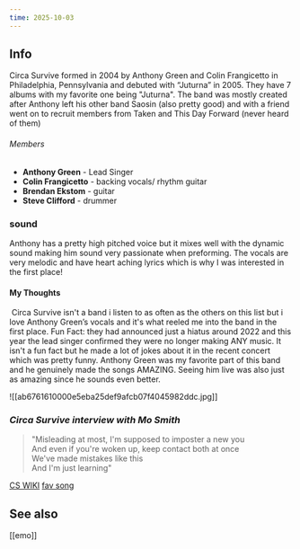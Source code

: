 ```yaml
---
time: 2025-10-03
---
```


## Info
Circa Survive formed in 2004 by Anthony Green and Colin Frangicetto in Philadelphia, Pennsylvania and debuted with “Juturna” in 2005. They have 7 albums with my favorite one being "Juturna". The band was mostly created after Anthony left his other band Saosin (also pretty good) and with a friend went on to recruit members from Taken and This Day Forward (never heard of them)
###### Members
* **Anthony Green** - Lead Singer
* **Colin Frangicetto** - backing vocals/ rhythm guitar
* **Brendan Ekstom** - guitar
* **Steve Clifford** - drummer
### sound
Anthony has a pretty high pitched voice but it mixes well with the dynamic sound making him sound very passionate when preforming. The vocals are very melodic and have heart aching lyrics which is why I was interested in the first place!
#### My Thoughts
 Circa Survive isn't a band i listen to as often as the others on this list but i love Anthony Green’s vocals and it's what reeled me into the band in the first place. Fun Fact: they had announced just a hiatus around 2022 and this year the lead singer confirmed they were no longer making ANY music. It isn't a fun fact but he made a lot of jokes about it in the recent concert which was pretty funny. Anthony Green was my favorite part of this band and he genuinely made the songs AMAZING. Seeing him live was also just as amazing since he sounds even better.

![[ab6761610000e5eba25def9afcb07f4045982ddc.jpg]]
### *Circa Survive interview with Mo Smith*

> "Misleading at most, I'm supposed to imposter a new you  
And even if you're woken up, keep contact both at once  
We've made mistakes like this  
And I'm just learning"

[CS WIKI](https://en.wikipedia.org/wiki/Circa_Survive)
[fav song](https://genius.com/Circa-survive-stop-the-fuckin-car-lyrics)
## See also
[[emo]]
